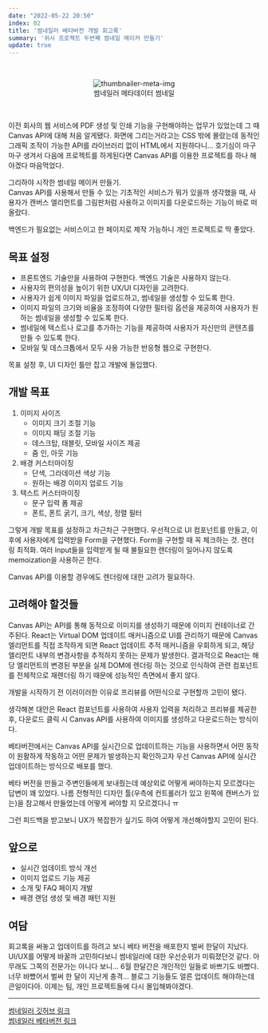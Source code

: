 ```yaml
---
date: "2022-05-22 20:50"
index: 02
title: '썸네일러 베타버전 개발 회고록'
summary: '위시 프로젝트 두번째 썸네일 메이커 만들기'
update: true
---
```


<br/>
<figure align="center">
<img class="responsive-image" src="https://user-images.githubusercontent.com/71811780/240209752-c7d0cc25-5c2a-432b-bfbe-ddfca9d46a53.png" alt="thumbnailer-meta-img"></img>
<figcaption>썸네일러 메타데이터 썸네일</figcaption>
</figure>
<br/>

이전 회사의 웹 서비스에 PDF 생성 및 인쇄 기능을 구현해야하는 업무가 있었는데 그 때 Canvas API에 대해 처음 알게됐다. 화면에 그리는거라고는 CSS 밖에 몰랐는데 동적인 그래픽 조작이 가능한 API를 라이브러리 없이 HTML에서 지원하다니... 호기심이 마구마구 생겨서 다음에 프로젝트를 하게된다면 Canvas API를 이용한 프로젝트를 하나 해야겠다 마음먹었다.

그리하야 시작한 썸네일 메이커 만들기.  
Canvas API를 사용해서 만들 수 있는 기초적인 서비스가 뭐가 있을까 생각했을 때, 사용자가 캔버스 엘리먼트를 그림판처럼 사용하고 이미지를 다운로드하는 기능이 바로 떠올랐다.

백엔드가 필요없는 서비스이고 한 페이지로 제작 가능하니 개인 프로젝트로 딱 좋았다.

## 목표 설정
- 프론트엔드 기술만을 사용하여 구현한다. 백엔드 기술은 사용하지 않는다.
- 사용자의 편의성을 높이기 위한 UX/UI 디자인을 고려한다.
- 사용자가 쉽게 이미지 파일을 업로드하고, 썸네일을 생성할 수 있도록 한다.
- 이미지 파일의 크기와 비율을 조정하여 다양한 필터링 옵션을 제공하여 사용자가 원하는 썸네일을 생성할 수 있도록 한다.
- 썸네일에 텍스트나 로고를 추가하는 기능을 제공하여 사용자가 자신만의 콘텐츠를 만들 수 있도록 한다.
- 모바일 및 데스크톱에서 모두 사용 가능한 반응형 웹으로 구현한다.


목표 설정 후, UI 디자인 틀만 잡고 개발에 돌입했다.

## 개발 목표
1. 이미지 사이즈
   - 이미지 크기 조절 기능
   - 이미지 패딩 조절 기능
   - 데스크탑, 태블릿, 모바일 사이즈 제공
   - 줌 인, 아웃 기능
2. 배경 커스터마이징
   - 단색, 그라데이션 색상 기능
   - 원하는 배경 이미지 업로드 기능
3. 텍스트 커스터마이징
   - 문구 입력 폼 제공
   - 폰트, 폰트 굵기, 크기, 색상, 정렬 필터

그렇게 개발 목표를 설정하고 차근차근 구현했다. 우선적으로 UI 컴포넌트를 만들고, 이후에 사용자에게 입력받을 Form을 구현했다. Form을 구현할 때 꼭 체크하는 것. 렌더링 최적화. 여러 Input들을 입력받게 될 때 불필요한 렌더링이 일어나지 않도록 memoization을 사용하곤 한다.

Canvas API를 이용할 경우에도 렌더링에 대한 고려가 필요하다.

## 고려해야 할것들
Canvas API는 API를 통해 동적으로 이미지를 생성하기 때문에 이미지 컨테이너로 간주된다. React는 Virtual DOM 업데이트 매커니즘으로 UI를 관리하기 때문에 Canvas 엘리먼트를 직접 조작하게 되면 React 업데이트 추적 매커니즘을 우회하게 되고, 해당 엘리먼트 내부의 변경사항을 추적하지 못하는 문제가 발생한다. 결과적으로 React는 해당 엘리먼트의 변경된 부분을 실제 DOM에 렌더링 하는 것으로 인식하여 관련 컴포넌트를 전체적으로 재렌더링 하기 때문에 성능적인 측면에서 좋지 않다.

개발을 시작하기 전 이러이러한 이유로 프리뷰를 어떤식으로 구현할까 고민이 됐다.

생각해본 대안은 React 컴포넌트를 사용하여 사용자 입력을 처리하고 프리뷰를 제공한 후, 다운로드 클릭 시 Canvas API를 사용하여 이미지를 생성하고 다운로드하는 방식이다.

베타버전에서는 Canvas API를 실시간으로 업데이트하는 기능을 사용하면서 어떤 동작이 원활하게 작동하고 어떤 문제가 발생하는지 확인하고자 우선 Canvas API에 실시간 업데이트하는 방식으로 배포를 했다.

베타 버전을 만들고 주변인들에게 보내줬는데 예상외로 어떻게 써야하는지 모르겠다는 답변이 꽤 있었다. 나름 전형적인 디자인 툴(우측에 컨트롤러가 있고 왼쪽에 캔버스가 있는)을 참고해서 만들었는데 어떻게 써야할 지 모르겠다니 ㅠ

그런 피드백을 받고보니 UX가 복잡한가 싶기도 하여 어떻게 개선해야할지 고민이 된다.

## 앞으로
- 실시간 업데이트 방식 개선
- 이미지 업로드 기능 제공
- 소개 및 FAQ 페이지 개발
- 배경 랜덤 생성 및 배경 패턴 지원

## 여담
회고록을 써놓고 업데이트를 하려고 보니 베타 버전을 배포한지 벌써 한달이 지났다. UI/UX를 어떻게 바꿀까 고민하다보니 썸네일러에 대한 우선순위가 미뤄졌던것 같다. 아무래도 그쪽의 전문가는 아니다 보니... 6월 한달간은 개인적인 일들로 바쁘기도 바빴다. 너무 바빴어서 벌써 한 달이 지난게 충격... 블로그 기능들도 얼른 업데이트 해야하는데 큰일이다아. 이제는 팀, 개인 프로젝트들에 다시 몰입해봐야겠다.

---

[썸네일러 깃허브 링크](https://github.com/Kiledel/thumbnailer)  
[썸네일러 베타버전 링크](https://thumbnailer.netlify.app/)